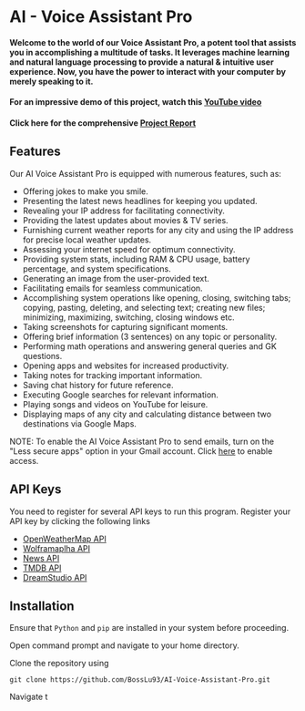 # AI - Voice Assistant Pro

#### Welcome to the world of our Voice Assistant Pro, a potent tool that assists you in accomplishing a multitude of tasks. It leverages machine learning and natural language processing to provide a natural & intuitive user experience. Now, you have the power to interact with your computer by merely speaking to it.
#### For an impressive demo of this project, watch this [YouTube video](https://www.youtube.com/watch?v=ErR-vdYssv0)
#### Click here for the comprehensive [Project Report](https://github.com/BossLu93/AI-Voice-Assistant-Pro/blob/main/Project%20Report%20GitHub.pdf)

## Features
Our AI Voice Assistant Pro is equipped with numerous features, such as:
- Offering jokes to make you smile.
- Presenting the latest news headlines for keeping you updated.
- Revealing your IP address for facilitating connectivity.
- Providing the latest updates about movies & TV series.
- Furnishing current weather reports for any city and using the IP address for precise local weather updates.
- Assessing your internet speed for optimum connectivity.
- Providing system stats, including RAM & CPU usage, battery percentage, and system specifications.
- Generating an image from the user-provided text.
- Facilitating emails for seamless communication.
- Accomplishing system operations like opening, closing, switching tabs; copying, pasting, deleting, and selecting text; creating new files; minimizing, maximizing, switching, closing windows etc.
- Taking screenshots for capturing significant moments.
- Offering brief information (3 sentences) on any topic or personality.
- Performing math operations and answering general queries and GK questions.
- Opening apps and websites for increased productivity.
- Taking notes for tracking important information.
- Saving chat history for future reference.
- Executing Google searches for relevant information.
- Playing songs and videos on YouTube for leisure.
- Displaying maps of any city and calculating distance between two destinations via Google Maps.<br>

NOTE: To enable the AI Voice Assistant Pro to send emails, turn on the "Less secure apps" option in your Gmail account. Click [here](https://myaccount.google.com/lesssecureapps) to enable access.

## API Keys
You need to register for several API keys to run this program. Register your API key by clicking the following links
- [OpenWeatherMap API](https://openweathermap.org/api)
- [Wolframaplha API](https://products.wolframalpha.com/api)
- [News API](https://newsapi.org/)
- [TMDB API](https://developers.themoviedb.org/3/getting-started/introduction)
- [DreamStudio API](https://platform.stability.ai/docs/getting-started/authentication)

## Installation

Ensure that `Python` and `pip` are installed in your system before proceeding.

Open command prompt and navigate to your home directory.

Clone the repository using
```
git clone https://github.com/BossLu93/AI-Voice-Assistant-Pro.git
```

Navigate t